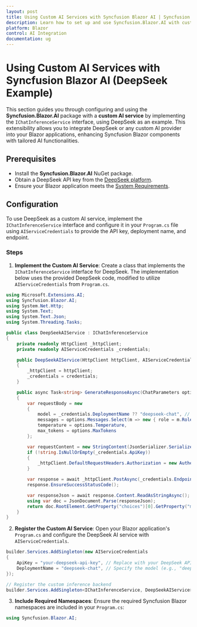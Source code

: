 ```yaml
---
layout: post
title: Using Custom AI Services with Syncfusion Blazor AI | Syncfusion
description: Learn how to set up and use Syncfusion.Blazor.AI with custom AI providers, including configuration, integration steps, and practical examples.
platform: Blazor
control: AI Integration
documentation: ug
---
```


# Using Custom AI Services with Syncfusion Blazor AI (DeepSeek Example)

This section guides you through configuring and using the **Syncfusion.Blazor.AI** package with a **custom AI service** by implementing the `IChatInferenceService` interface, using DeepSeek as an example. This extensibility allows you to integrate DeepSeek or any custom AI provider into your Blazor applications, enhancing Syncfusion Blazor components with tailored AI functionalities.

## Prerequisites
- Install the **Syncfusion.Blazor.AI** NuGet package.
- Obtain a DeepSeek API key from the [DeepSeek platform](https://platform.deepseek.com).
- Ensure your Blazor application meets the [System Requirements](https://blazor.syncfusion.com/documentation/system-requirements).

## Configuration
To use DeepSeek as a custom AI service, implement the `IChatInferenceService` interface and configure it in your `Program.cs` file using `AIServiceCredentials` to provide the API key, deployment name, and endpoint.

### Steps
1. **Implement the Custom AI Service**:
   Create a class that implements the `IChatInferenceService` interface for DeepSeek. The implementation below uses the provided DeepSeek code, modified to utilize `AIServiceCredentials` from `Program.cs`.

```csharp
using Microsoft.Extensions.AI;
using Syncfusion.Blazor.AI;
using System.Net.Http;
using System.Text;
using System.Text.Json;
using System.Threading.Tasks;

public class DeepSeekAIService : IChatInferenceService
{
    private readonly HttpClient _httpClient;
    private readonly AIServiceCredentials _credentials;

    public DeepSeekAIService(HttpClient httpClient, AIServiceCredentials credentials)
    {
        _httpClient = httpClient;
        _credentials = credentials;
    }

    public async Task<string> GenerateResponseAsync(ChatParameters options)
    {
        var requestBody = new
        {
            model = _credentials.DeploymentName ?? "deepseek-chat", // Use deployment name from credentials
            messages = options.Messages.Select(m => new { role = m.Role.ToString().ToLower(), content = m.Content }).ToArray(),
            temperature = options.Temperature,
            max_tokens = options.MaxTokens
        };

        var requestContent = new StringContent(JsonSerializer.Serialize(requestBody), Encoding.UTF8, "application/json");
        if (!string.IsNullOrEmpty(_credentials.ApiKey))
        {
            _httpClient.DefaultRequestHeaders.Authorization = new AuthenticationHeaderValue("Bearer", _credentials.ApiKey);
        }

        var response = await _httpClient.PostAsync(_credentials.Endpoint?.ToString() ?? "https://api.deepseek.com/v1/chat/completions", requestContent);
        response.EnsureSuccessStatusCode();

        var responseJson = await response.Content.ReadAsStringAsync();
        using var doc = JsonDocument.Parse(responseJson);
        return doc.RootElement.GetProperty("choices")[0].GetProperty("message").GetProperty("content").GetString();
    }
}
```

2. **Register the Custom AI Service**:
   Open your Blazor application's `Program.cs` and configure the DeepSeek AI service with `AIServiceCredentials`.

```csharp
builder.Services.AddSingleton(new AIServiceCredentials
{
    ApiKey = "your-deepseek-api-key", // Replace with your DeepSeek API key
    DeploymentName = "deepseek-chat", // Specify the model (e.g., "deepseek-chat", "deepseek-coder")
});

// Register the custom inference backend
builder.Services.AddSingleton<IChatInferenceService, DeepSeekAIService>();
```

3. **Include Required Namespaces**:
   Ensure the required Syncfusion Blazor namespaces are included in your `Program.cs`:

```csharp
using Syncfusion.Blazor.AI;
```




